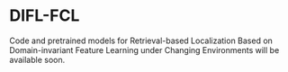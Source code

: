 # DIFL-FCL
Code and pretrained models for Retrieval-based Localization Based on Domain-invariant Feature Learning under Changing Environments will be available soon.
